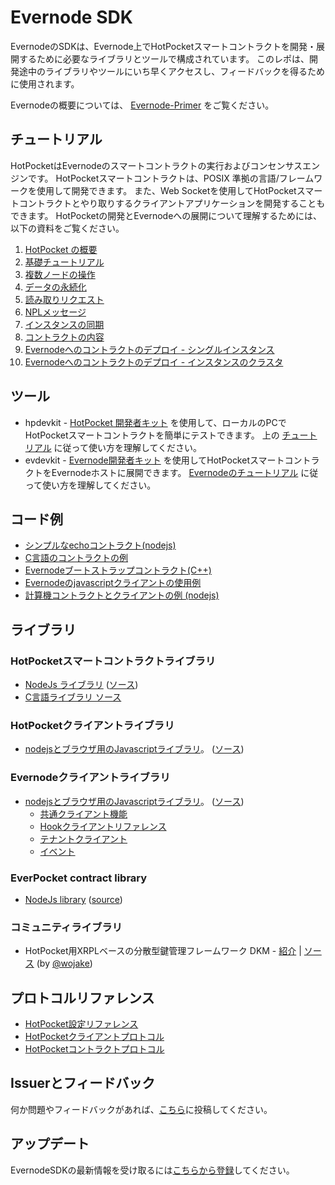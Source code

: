 # Evernode SDK

EvernodeのSDKは、Evernode上でHotPocketスマートコントラクトを開発・展開するために必要なライブラリとツールで構成されています。 このレポは、開発途中のライブラリやツールにいち早くアクセスし、フィードバックを得るために使用されます。

Evernodeの概要については、 [Evernode-Primer](primer.md) をご覧ください。

## チュートリアル

HotPocketはEvernodeのスマートコントラクトの実行およびコンセンサスエンジンです。 HotPocketスマートコントラクトは、POSIX 準拠の言語/フレームワークを使用して開発できます。 また、Web Socketを使用してHotPocketスマートコントラクトとやり取りするクライアントアプリケーションを開発することもできます。 HotPocketの開発とEvernodeへの展開について理解するためには、以下の資料をご覧ください。

1. [HotPocket の概要](hotpocket/concepts.md)
2. [基礎チュートリアル](hotpocket/tutorial-basics.md)
3. [複数ノードの操作](hotpocket/tutorial-multinode.md)
4. [データの永続化](hotpocket/tutorial-persistdata.md)
5. [読み取りリクエスト](hotpocket/tutorial-readreq.md)
6. [NPLメッセージ](hotpocket/tutorial-npl.md)
7. [インスタンスの同期](hotpocket/tutorial-instance-sync.md)
8. [コントラクトの内容](hotpocket/contract-context.md)
9. [Evernodeへのコントラクトのデプロイ - シングルインスタンス](evernode/tutorial-basics.md)
10. [Evernodeへのコントラクトのデプロイ - インスタンスのクラスタ](evernode/tutorial-cluster.md)

## ツール

- hpdevkit - [HotPocket 開発者キット](hpdevkit/index.md) を使用して、ローカルのPCで HotPocketスマートコントラクトを簡単にテストできます。 上の [チュートリアル](#tutorials) に従って使い方を理解してください。
- evdevkit - [Evernode開発者キット](evdevkit/index.md) を使用してHotPocketスマートコントラクトをEvernodeホストに展開できます。 [Evernodeのチュートリアル](evernode/tutorial-basics.md) に従って使い方を理解してください。

## コード例

- [シンプルなechoコントラクト(nodejs)](https://github.com/HotPocketDev/hp-nodejs-contract/blob/main/example/echo-contract.js)
- [C言語のコントラクトの例](https://github.com/HotPocketDev/hp-c-contract/blob/main/example_contract.c)
- [Evernodeブートストラップコントラクト(C++)](https://github.com/HotPocketDev/evernode-bootstrap-contract)
- [Evernodeのjavascriptクライアントの使用例](https://github.com/HotPocketDev/evernode-js-client/blob/main/test/test.js)
- [計算機コントラクトとクライアントの例 (nodejs)](https://github.com/HotPocketDev/example-calculator-contract)

## ライブラリ

### HotPocketスマートコントラクトライブラリ

- [NodeJs ライブラリ](https://www.npmjs.com/package/hotpocket-nodejs-contract) ([ソース](https://github.com/HotPocketDev/hp-nodejs-contract))
- [C言語ライブラリ ソース](https://github.com/HotPocketDev/hp-c-contract)

### HotPocketクライアントライブラリ

- [nodejsとブラウザ用のJavascriptライブラリ](https://www.npmjs.com/package/hotpocket-js-client)。 ([ソース](https://github.com/HotPocketDev/hp-js-client))

### Evernodeクライアントライブラリ

- [nodejsとブラウザ用のJavascriptライブラリ](https://www.npmjs.com/package/evernode-js-client)。 ([ソース](https://github.com/HotPocketDev/evernode-js-client))
  - [共通クライアント機能](evernode/reference-api-common.md)
  - [Hookクライアントリファレンス](evernode/reference-api-hook-clients.md)
  - [テナントクライアント](evernode/reference-api-tenant.md)
  - [イベント](evernode/reference-api-events.md)

### EverPocket contract library

- [NodeJs library](https://www.npmjs.com/package/everpocket-nodejs-contract) ([source](https://github.com/EvernodeXRPL/everpocket-nodejs-contract))

### コミュニティライブラリ

- HotPocket用XRPLベースの分散型鍵管理フレームワーク DKM - [紹介](https://devpost.com/software/decentralized-key-management-evernode) | [ソース](https://github.com/wojake/DKM) (by [@wojake](https://github.com/wojake))

## プロトコルリファレンス

- [HotPocket設定リファレンス](hotpocket/reference-configuration.md)
- [HotPocketクライアントプロトコル](hotpocket/reference-client-protocol.md)
- [HotPocketコントラクトプロトコル](hotpocket/reference-contract-protocol.md)

## Issuerとフィードバック

何か問題やフィードバックがあれば、[こちら](https://github.com/HotPocketDev/evernode-sdk/issues)に投稿してください。

## アップデート

EvernodeSDKの最新情報を受け取るには[こちらから登録](https://github.com/HotPocketDev/evernode-sdk/issues/4)してください。
